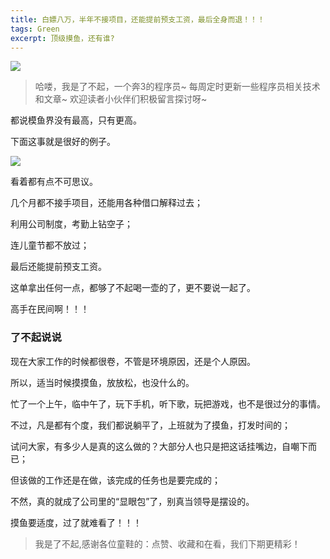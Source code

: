 ```yaml
---
title: 白嫖八万，半年不接项目，还能提前预支工资，最后全身而退！！！
tags: Green
excerpt: 顶级摸鱼，还有谁?
---
```





![](https://files.mdnice.com/user/26582/d825dedc-64bd-40f3-9bcb-f01b2a79c70a.jpg)



> 哈喽，我是了不起，一个奔3的程序员~
> 每周定时更新一些程序员相关技术和文章~
>欢迎读者小伙伴们积极留言探讨呀~

都说模鱼界没有最高，只有更高。

下面这事就是很好的例子。


![](https://files.mdnice.com/user/26582/72fa08c5-7448-490b-ad76-61b7c6ac6b51.jpg)


看着都有点不可思议。

几个月都不接手项目，还能用各种借口解释过去；

利用公司制度，考勤上钻空子；

连儿童节都不放过；

最后还能提前预支工资。

这单拿出任何一点，都够了不起喝一壶的了，更不要说一起了。

高手在民间啊！！！

### 了不起说说

现在大家工作的时候都很卷，不管是环境原因，还是个人原因。

所以，适当时候摸摸鱼，放放松，也没什么的。

忙了一个上午，临中午了，玩下手机，听下歌，玩把游戏，也不是很过分的事情。

不过，凡是都有个度，我们都说躺平了，上班就为了摸鱼，打发时间的；

试问大家，有多少人是真的这么做的？大部分人也只是把这话挂嘴边，自嘲下而已；

但该做的工作还是在做，该完成的任务也是要完成的；

不然，真的就成了公司里的“显眼包”了，别真当领导是摆设的。

摸鱼要适度，过了就难看了！！！



>我是了不起,感谢各位童鞋的：点赞、收藏和在看，我们下期更精彩！


















